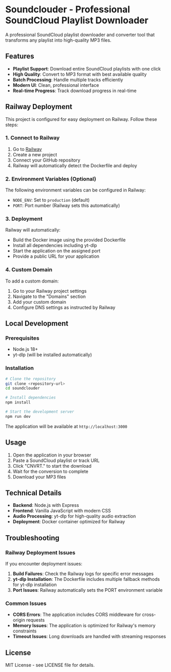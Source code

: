 # Soundclouder - Professional SoundCloud Playlist Downloader

A professional SoundCloud playlist downloader and converter tool that transforms any playlist into high-quality MP3 files.

## Features

- **Playlist Support**: Download entire SoundCloud playlists with one click
- **High Quality**: Convert to MP3 format with best available quality
- **Batch Processing**: Handle multiple tracks efficiently
- **Modern UI**: Clean, professional interface
- **Real-time Progress**: Track download progress in real-time

## Railway Deployment

This project is configured for easy deployment on Railway. Follow these steps:

### 1. Connect to Railway

1. Go to [Railway](https://railway.app)
2. Create a new project
3. Connect your GitHub repository
4. Railway will automatically detect the Dockerfile and deploy

### 2. Environment Variables (Optional)

The following environment variables can be configured in Railway:

- `NODE_ENV`: Set to `production` (default)
- `PORT`: Port number (Railway sets this automatically)

### 3. Deployment

Railway will automatically:
- Build the Docker image using the provided Dockerfile
- Install all dependencies including yt-dlp
- Start the application on the assigned port
- Provide a public URL for your application

### 4. Custom Domain

To add a custom domain:
1. Go to your Railway project settings
2. Navigate to the "Domains" section
3. Add your custom domain
4. Configure DNS settings as instructed by Railway

## Local Development

### Prerequisites

- Node.js 18+
- yt-dlp (will be installed automatically)

### Installation

```bash
# Clone the repository
git clone <repository-url>
cd soundclouder

# Install dependencies
npm install

# Start the development server
npm run dev
```

The application will be available at `http://localhost:3000`

## Usage

1. Open the application in your browser
2. Paste a SoundCloud playlist or track URL
3. Click "CNVRT." to start the download
4. Wait for the conversion to complete
5. Download your MP3 files

## Technical Details

- **Backend**: Node.js with Express
- **Frontend**: Vanilla JavaScript with modern CSS
- **Audio Processing**: yt-dlp for high-quality audio extraction
- **Deployment**: Docker container optimized for Railway

## Troubleshooting

### Railway Deployment Issues

If you encounter deployment issues:

1. **Build Failures**: Check the Railway logs for specific error messages
2. **yt-dlp Installation**: The Dockerfile includes multiple fallback methods for yt-dlp installation
3. **Port Issues**: Railway automatically sets the PORT environment variable

### Common Issues

- **CORS Errors**: The application includes CORS middleware for cross-origin requests
- **Memory Issues**: The application is optimized for Railway's memory constraints
- **Timeout Issues**: Long downloads are handled with streaming responses

## License

MIT License - see LICENSE file for details. 